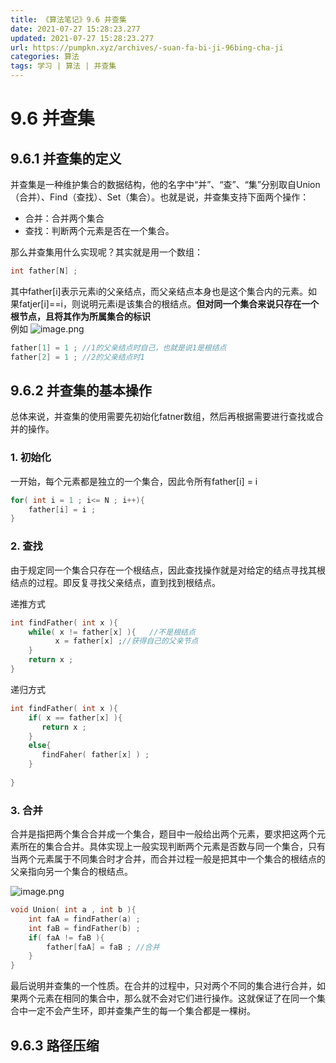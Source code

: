 ```yaml
---
title: 《算法笔记》9.6 并查集
date: 2021-07-27 15:28:23.277
updated: 2021-07-27 15:28:23.277
url: https://pumpkn.xyz/archives/-suan-fa-bi-ji-96bing-cha-ji
categories: 算法
tags: 学习 | 算法 | 并查集
---
```


# 9.6 并查集
## 9.6.1 并查集的定义
并查集是一种维护集合的数据结构，他的名字中“并”、“查”、“集”分别取自Union（合并）、Find（查找）、Set（集合）。也就是说，并查集支持下面两个操作：

- 合并：合并两个集合
- 查找：判断两个元素是否在一个集合。

那么并查集用什么实现呢？其实就是用一个数组：
```c++
int father[N] ;
```

其中father[i]表示元素i的父亲结点，而父亲结点本身也是这个集合内的元素。如果fatjer[i]==i，则说明元素i是该集合的根结点。**但对同一个集合来说只存在一个根节点，且将其作为所属集合的标识**
</br>
例如
![image.png](https://pumpkn.xyz/upload/2021/07/image-86a1bdfdfc4f4b5ab909f32333033629.png)

```C++
father[1] = 1 ; //1的父亲结点时自己，也就是说1是根结点
father[2] = 1 ; //2的父亲结点时1
```

## 9.6.2 并查集的基本操作
总体来说，并查集的使用需要先初始化fatner数组，然后再根据需要进行查找或合并的操作。

### 1. 初始化
一开始，每个元素都是独立的一个集合，因此令所有father[i] = i
```c++
for( int i = 1 ; i<= N ; i++){
    father[i] = i ;
}
```

### 2. 查找
由于规定同一个集合只存在一个根结点，因此查找操作就是对给定的结点寻找其根结点的过程。即反复寻找父亲结点，直到找到根结点。
</br>

递推方式
```C++
int findFather( int x ){
    while( x != father[x] ){   //不是根结点
          x = father[x] ;//获得自己的父亲节点
    }
    return x ;
}
```

递归方式
```C++
int findFather( int x ){
    if( x == father[x] ){
       return x ;
    }
    else{
       findFaher( father[x] ) ;
    }
    
}
```

### 3. 合并
合并是指把两个集合合并成一个集合，题目中一般给出两个元素，要求把这两个元素所在的集合合并。具体实现上一般实现判断两个元素是否数与同一个集合，只有当两个元素属于不同集合时才合并，而合并过程一般是把其中一个集合的根结点的父亲指向另一个集合的根结点。

![image.png](https://pumpkn.xyz/upload/2021/07/image-c35c9824e36843e785bff12b1dad2a83.png)

```C++
void Union( int a , int b ){
    int faA = findFather(a) ;
    int faB = findFather(b) ;
    if( faA != faB ){
    	father[faA] = faB ; //合并
    }
}
```

最后说明并查集的一个性质。在合并的过程中，只对两个不同的集合进行合并，如果两个元素在相同的集合中，那么就不会对它们进行操作。这就保证了在同一个集合中一定不会产生环，即并查集产生的每一个集合都是一棵树。

## 9.6.3 路径压缩
